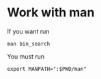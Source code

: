 # Work with man
If you want run 

```man bin_search```

You must run 

```export MANPATH=":$PWD/man"```
